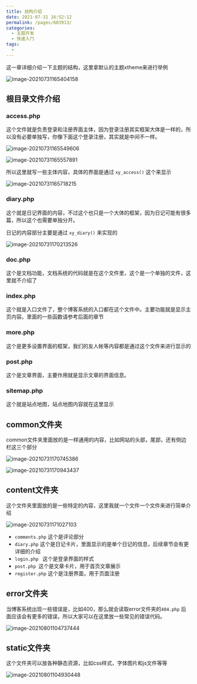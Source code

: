 ```yaml
---
title: 结构介绍
date: 2021-07-31 16:52:12
permalink: /pages/603913/
categories:
  - 主题开发
  - 快速入门
tags:
  - 
---
```

这一章详细介绍一下主题的结构，这里拿默认的主题xtheme来进行举例

![image-20210731165404158](https://img.xiaoyou66.com/2021/07/31/a9fa994e8b6ba.png)

## 根目录文件介绍

### access.php

这个文件就是负责登录和注册界面主体，因为登录注册其实框架大体是一样的，所以没有必要单独写，你像下面这个登录注册，其实就是中间不一样。

![image-20210731165549606](https://img.xiaoyou66.com/2021/07/31/b33166d4db340.png)

![image-20210731165557891](https://img.xiaoyou66.com/2021/07/31/51a67662ea0b3.png)

所以这里就写一些主体内容，具体的界面是通过 `xy_access()` 这个来显示

![image-20210731165718215](https://img.xiaoyou66.com/2021/07/31/3984e51ef1d16.png)

### diary.php 

这个就是日记界面的内容，不过这个也只是一个大体的框架，因为日记可能有很多篇，所以这个也需要单独分开。

日记的内容部分主要是通过 `xy_diary()` 来实现的

![image-20210731170213526](https://img.xiaoyou66.com/2021/07/31/e426732fd868a.png)

### doc.php 

这个是文档功能，文档系统的代码就是在这个文件里，这个是一个单独的文件，这里就不介绍了

### index.php 

这个就是入口文件了，整个博客系统的入口都在这个文件中。主要功能就是显示主页内容。里面的一些函数请参考后面的章节

### more.php 

这个是更多设置界面的框架，我们的友人帐等内容都是通过这个文件来进行显示的

### post.php 

这个是文章界面，主要作用就是显示文章的界面信息。

### sitemap.php

这个就是站点地图，站点地图内容就在这里显示

## common文件夹

common文件夹里面放的是一样通用的内容，比如网站的头部，尾部，还有侧边栏这三个部分

![image-20210731170745386](https://img.xiaoyou66.com/2021/07/31/04e05789055bb.png)

![image-20210731170943437](https://img.xiaoyou66.com/2021/07/31/2b566e898f558.png)

## content文件夹

这个文件夹里面放的是一些特定的内容，这里我就一个文件一个文件来进行简单介绍

![image-20210731171027103](https://img.xiaoyou66.com/2021/07/31/18d302f4ca50d.png)

- `comments.php`  这个是评论部分
- `diary.php`  这个是日记卡片，里面显示的是单个日记的信息，后续章节会有更详细的介绍
- `login.php ` 这个是登录界面的样式
- `post.php `这个是文章卡片，用于首页文章展示
- `register.php` 这个是注册界面，用于页面注册

## error文件夹

当博客系统出现一些错误是，比如400，那么就会读取error文件夹的`404.php`  后面应该会有更多的错误，所以大家可以在这里放一些常见的错误代码。

![image-20210801104737444](https://img.xiaoyou66.com/2021/08/01/f2763bb70692e.png)

## static文件夹

这个文件夹可以放各种静态资源，比如css样式，字体图片和js文件等等

![image-20210801104930448](https://img.xiaoyou66.com/2021/08/01/892451d17dea9.png)









